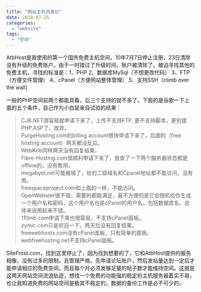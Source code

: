 ```yaml
---
title: "网站主机流浪记"
date: 2010-07-25
categories: 
  - "website"
tags: 
  - "空间"
---
```


AtbHost是我使用的第一个国外免费主机空间，10年7月7日停止注册，23日清除没有升级的免费账户。由于一时错过了升级时间，账户被清除了。被迫寻找其他的免费主机，寻找的标准是：1、PHP 2、数据库MySql（不想更改代码） 3、FTP（方便文件管理） 4、cPanel（方便网站整体管理） 5、支持SSH（climb over the wall）

一般的PHP空间前两个都能具备，后三个支持的就不多了。下面的是谷歌一下上面的五个条件，自己作为小白鼠亲自试验的结果：

> CJB.NET很容易就申请下来了，上传不支持FTP, 更不支持脚本，更别提PHP,ASP了，放弃。  
> PurgeHosting.com的billing account很快申请下来了，后面的（free hosting account）两天都没反应。  
> WebKrib同样两天没有回复结果。  
> Fibre-Hosting.com很顺利申请下来了，我查了一下两个服务器状态都是offline的，没有敢用。  
> megabyet.net可能被墙了，给的二级域名和Cpanel地址都不能访问，没有用。  
> freespaceproject.com和上面的一样，不能访问。  
> OpenWebster很不错，需要的都能满足，最不方便的是它会随机给你生成一个用户名和密码，这个用户名也是cPanel的用户名，包括数据库名。总体来说用起来不错。  
> 110mb.com申请下来也很容易，不支持cPanel面板。  
> zymic.com只是欢迎一下，两天后没有回复结果。  
> freewebhostx.com没有cPanel面板，只有简单的面板。  
> webfreehosting.net不支持cPanel面板。

SiteFrost.com，找到这里停止了，因为找到想要的了，它和AtbHost提供的服务相像，没有过多的限制，且管理严格。先申请论坛账户，然后发帖量达到一定后才能申请相应的免费空间，而且每个月必须发够足量的帖子数才能维持空间。这就是这两天网站空间流浪轨迹，想找一个免费的功能强的稳定的主机服务器着实不易，也让我知道免费的网站空间是极其不稳定的，数据的备份工作是必不可少的。
